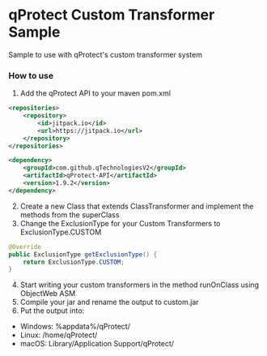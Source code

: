 
# qProtect Custom Transformer Sample
Sample to use with qProtect's custom transformer system

### How to use
 
 1.  Add the qProtect API to your maven pom.xml
```xml
<repositories>
    <repository>
        <id>jitpack.io</id>
        <url>https://jitpack.io</url>
    </repository>
</repositories>

<dependency>
    <groupId>com.github.qTechnologiesV2</groupId>
    <artifactId>qProtect-API</artifactId>
    <version>1.9.2</version>
</dependency>
```
2. Create a new Class that extends ClassTransformer and implement the methods from the superClass
3. Change the ExclusionType for your Custom Transformers to ExclusionType.CUSTOM
```java
@Override  
public ExclusionType getExclusionType() {  
    return ExclusionType.CUSTOM;  
}
```
4. Start writing your custom transformers in the method runOnClass using ObjectWeb ASM
5. Compile your jar and rename the output to custom.jar
6. Put the output into:
- Windows: %appdata%/qProtect/
- Linux: /home/qProtect/
- macOS: Library/Application Support/qProtect/

